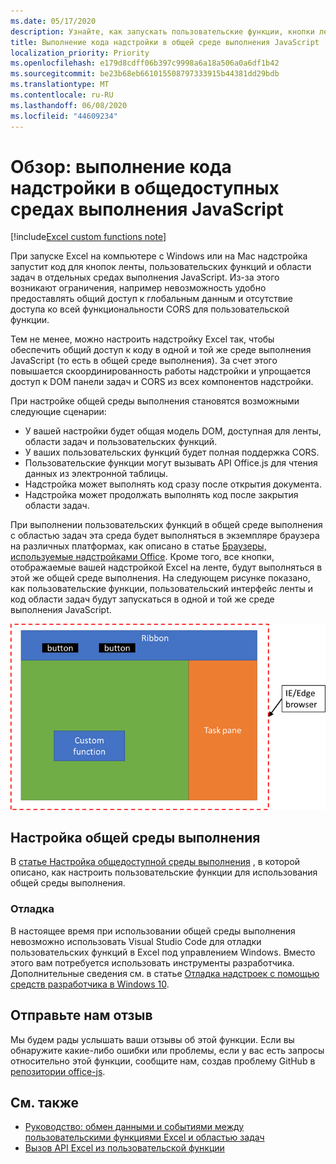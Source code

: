 ```yaml
---
ms.date: 05/17/2020
description: Узнайте, как запускать пользовательские функции, кнопки ленты и код области задач в одной и той же среде выполнения JavaScript для координации сценариев в вашей надстройке.
title: Выполнение кода надстройки в общей среде выполнения JavaScript
localization_priority: Priority
ms.openlocfilehash: e179d8cdff06b397c9998a6a18a506a0a6df1b42
ms.sourcegitcommit: be23b68eb661015508797333915b44381dd29bdb
ms.translationtype: MT
ms.contentlocale: ru-RU
ms.lasthandoff: 06/08/2020
ms.locfileid: "44609234"
---
```

# <a name="overview-run-your-add-in-code-in-a-shared-javascript-runtimes"></a>Обзор: выполнение кода надстройки в общедоступных средах выполнения JavaScript

[!include[Excel custom functions note](../includes/excel-custom-functions-note.md)]

При запуске Excel на компьютере с Windows или на Mac надстройка запустит код для кнопок ленты, пользовательских функций и области задач в отдельных средах выполнения JavaScript. Из-за этого возникают ограничения, например невозможность удобно предоставлять общий доступ к глобальным данным и отсутствие доступа ко всей функциональности CORS для пользовательской функции.

Тем не менее, можно настроить надстройку Excel так, чтобы обеспечить общий доступ к коду в одной и той же среде выполнения JavaScript (то есть в общей среде выполнения). За счет этого повышается скоординированность работы надстройки и упрощается доступ к DOM панели задач и CORS из всех компонентов надстройки.

При настройке общей среды выполнения становятся возможными следующие сценарии:

- У вашей настройки будет общая модель DOM, доступная для ленты, области задач и пользовательских функций.
- У ваших пользовательских функций будет полная поддержка CORS.
- Пользовательские функции могут вызывать API Office.js для чтения данных из электронной таблицы.
- Надстройка может выполнять код сразу после открытия документа.
- Надстройка может продолжать выполнять код после закрытия области задач.

При выполнении пользовательских функций в общей среде выполнения с областью задач эта среда будет выполняться в экземпляре браузера на различных платформах, как описано в статье [Браузеры, используемые надстройками Office](../concepts/browsers-used-by-office-web-add-ins.md). Кроме того, все кнопки, отображаемые вашей надстройкой Excel на ленте, будут выполняться в этой же общей среде выполнения. На следующем рисунке показано, как пользовательские функции, пользовательский интерфейс ленты и код области задач будут запускаться в одной и той же среде выполнения JavaScript.

![Пользовательские функции, выполняемые в общедоступной среде выполнения с кнопками ленты и областью задач в Excel](../images/custom-functions-in-browser-runtime.png)

## <a name="set-up-a-shared-runtime"></a>Настройка общей среды выполнения

В [статье Настройка общедоступной среды выполнения](./configure-your-add-in-to-use-a-shared-runtime.md) , в которой описано, как настроить пользовательские функции для использования общей среды выполнения.

### <a name="debugging"></a>Отладка

В настоящее время при использовании общей среды выполнения невозможно использовать Visual Studio Code для отладки пользовательских функций в Excel под управлением Windows. Вместо этого вам потребуется использовать инструменты разработчика. Дополнительные сведения см. в статье [Отладка надстроек с помощью средств разработчика в Windows 10](../testing/debug-add-ins-using-f12-developer-tools-on-windows-10.md).

## <a name="give-us-feedback"></a>Отправьте нам отзыв

Мы будем рады услышать ваши отзывы об этой функции. Если вы обнаружите какие-либо ошибки или проблемы, если у вас есть запросы относительно этой функции, сообщите нам, создав проблему GitHub в [репозитории office-js](https://github.com/OfficeDev/office-js).

## <a name="see-also"></a>См. также

- [Руководство: обмен данными и событиями между пользовательскими функциями Excel и областью задач](../tutorials/share-data-and-events-between-custom-functions-and-the-task-pane-tutorial.md)
- [Вызов API Excel из пользовательской функции](call-excel-apis-from-custom-function.md)
